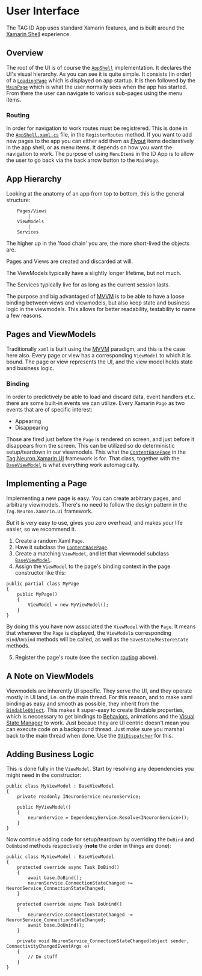 # User Interface #
The TAG ID App uses standard Xamarin features, and is built around the [Xamarin Shell](https://docs.microsoft.com/en-us/xamarin/xamarin-forms/app-fundamentals/shell/) experience.

## Overview ##
The root of the UI is of course the [`AppShell`](../IdApp/IdApp/AppShell.xaml) implementation. It declares the UI's visual hierarchy.
As you can see it is quite simple. It consists (in order) of a [`LoadingPage`](../IdApp/IdApp/Views/LoadingPage.xaml) which is displayed on app startup.
It is then followed by the [`MainPage`](../IdApp/IdApp/Views/MainPage.xaml) which is what the user normally sees when the app has started.
From there the user can navigate to various sub-pages using the menu items.

### Routing ###
In order for navigation to work routes must be registrered. This is done in the [`AppShell.xaml.cs`](../IdApp/IdApp/AppShell.xaml.cs) file, in the `RegisterRoutes` method.
If you want to add new pages to the app you can either add them as [Flyout](https://docs.microsoft.com/en-us/xamarin/xamarin-forms/app-fundamentals/shell/flyout) items declaratively
in the app shell, or as menu items. It depends on how you want the navigation to work. The purpose of using `MenuItem`s in the ID App is to allow the user to go back
via the back arrow button to the `MainPage`.

## App Hierarchy ##
Looking at the anatomy of an app from top to bottom, this is the general structure:
```
    Pages/Views
        |
    ViewModels
        |
    Services	
```
The higher up in the 'food chain' you are, the more short-lived the objects are. 

Pages and Views are created and discarded at will.

The ViewModels typically have a slightly longer lifetime, but not much.

The Services typically live for as long as the current session lasts.

The purpose and big advantaged of [MVVM](https://en.wikipedia.org/wiki/Model%E2%80%93view%E2%80%93viewmodel) is to be able to have a loose binding between views and viewmodels, but also keep state and business logic in the viewmodels. 
This allows for better readability, testability to name a few reasons.

## Pages and ViewModels ##
Traditionally `xaml` is built using the [MVVM](https://en.wikipedia.org/wiki/Model%E2%80%93view%E2%80%93viewmodel) paradigm, and this is the case here also.
Every page or view has a corresponding `ViewModel` to which it is bound. The page or view represents the UI, and the view model holds state and business logic.

### Binding ###
In order to predictively be able to load and discard data, event handlers et.c. there are some built-in events we can utilize.
Every Xamarin `Page`  as two events that are of specific interest:
 - Appearing
 - Disappearing

Those are fired just before the `Page` is rendered on screen, and just before it disappears from the screen.
This can be utilized so do deterministic setup/teardown in our viewmodels. This what the [`ContentBasePage`](../Tag.Neuron.Xamarin.UI/Views/ContentBasePage.cs) in the [Tag.Neuron.Xamarin.UI](../Tag.Neuron.Xamarin.UI/Tag.Neuron.Xamarin.UI.csproj) framework is for.
That class, together with the [`BaseViewModel`](../Tag.Neuron.Xamarin.UI/ViewModels/BaseViewModel.cs) is what everything work automagically.

## Implementing a Page ##
Implementing a new page is easy. You can create arbitrary pages, and arbitrary viewmodels.
There's no need to follow the design pattern in the `Tag.Neuron.Xamarin.UI` framework.

*But* it is very easy to use, gives you zero overhead, and makes your life easier, so we recommend it.

1. Create a random Xaml `Page`.
2. Have it subclass the [`ContentBasePage`](../Tag.Neuron.Xamarin.UI/Views/ContentBasePage.cs).
3. Create a matching `ViewModel`, and let that viewmodel subclass [`BaseViewModel`](../Tag.Neuron.Xamarin.UI/ViewModels/BaseViewModel.cs).
4. Assign the `ViewModel` to the page's binding context in the page constructor like this:
```
public partial class MyPage
{
    public MyPage()
    {
        ViewModel = new MyViewModel();
    }
}

```

By doing this you have now associated the `ViewModel` with the `Page`. It means that whenever the `Page` is displayed, the `ViewModel`s corresponding `Bind`/`Unbind` methods will be called,
as well as the `SaveState`/`RestoreState` methods.

5. Register the page's route (see the section [routing](#routing) above).

## A Note on ViewModels ##
Viewmodels are inherently UI specific. They serve the UI, and they operate mostly in UI land, i.e. on the main thread. For this reason, and to make xaml binding as easy
and smooth as possible, they inherit from the [`BindableObject`](https://docs.microsoft.com/en-us/dotnet/api/xamarin.forms.bindableobject?view=xamarin-forms).
This makes it super-easy to create Bindable properties, which is neccessary to get bindings to [Behaviors](https://docs.microsoft.com/en-us/xamarin/xamarin-forms/app-fundamentals/behaviors/), animations and the [Visual State Manager](https://docs.microsoft.com/en-us/xamarin/xamarin-forms/user-interface/visual-state-manager) to work.
Just becaue they are UI centric doesn't mean you can execute code on a background thread. Just make sure you marshal back to the main thread when done. Use the [`IUiDispatcher`](../Tag.Neuron.Xamarin/IUiDispatcher.cs) for this.

## Adding Business Logic ##
This is done fully in the `ViewModel`. Start by resolving any dependencies you might need in the constructor:

```
public class MyViewModel : BaseViewModel
{
    private readonly INeuronService neuronService;

    public MyViewModel()
    {
        neuronService = DependencyService.Resolve<INeuronService>();
    }
}
```

Now continue adding code for setup/teardown by overriding the `DoBind` and `DoUnbind` methods respectively (**note** the order in things are done):
```
public class MyViewModel : BaseViewModel
{
    protected override async Task DoBind()
    {
        await base.DoBind();
        neuronService.ConnectionStateChanged += NeuronService_ConnectionStateChanged;
    }

    protected override async Task DoUnind()
    {
        neuronService.ConnectionStateChanged -= NeuronService_ConnectionStateChanged;
        await base.DoUnind();
    }

    private void NeuronService_ConnectionStateChanged(object sender, ConnectivityChangedEventArgs e)
    {
        // Do stuff
    }
}
```
